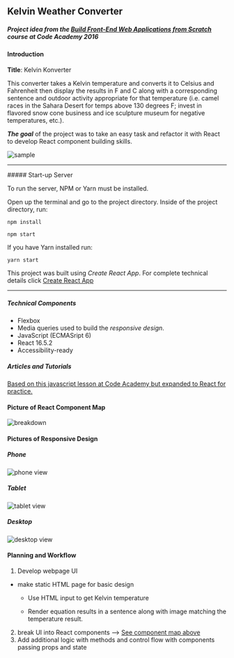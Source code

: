 ## Kelvin Weather Converter  
##### Project idea from the [Build Front-End Web Applications from Scratch](https://www.codecademy.com/programs/f151998eb027eb35e15b2081ee6ef9a0/items/5a22ebe10f46132133c31dd07b44df82) course at Code Academy 2016

#### Introduction

**Title**: Kelvin Konverter

This converter takes a Kelvin temperature and converts it to Celsius and Fahrenheit then display the results in F and C along with a corresponding sentence and outdoor activity appropriate for that temperature (i.e. camel races in the Sahara Desert for temps above 130 degrees F; invest in flavored snow cone business and ice sculpture museum for negative temperatures, etc.).

***The goal*** of the project was to take an easy task and refactor it with React to develop React component building skills.

![sample](./screenshots/phone.png)

<hr />
##### Start-up Server

To run the server, NPM or Yarn must be installed.

Open up the terminal and go to the project directory.  Inside of the project directory, run:

`npm install`

`npm start`

If you have Yarn installed run:

`yarn start`

This project was built using *Create React App*.  For complete technical details click [Create React App](./docs/README.md)
<hr />

##### Technical Components
- Flexbox  
- Media queries used to build the *responsive design*.
- JavaScript (ECMASript 6)
- React 16.5.2
- Accessibility-ready


##### Articles and Tutorials
[Based on this javascript lesson at Code Academy but expanded to React for practice.](https://www.codecademy.com/learn/introduction-to-javascript)


#### Picture of React Component Map
![breakdown](./screenshots/Kelvin_CompMap.jpeg)


#### Pictures of Responsive Design
##### Phone

![phone view](./screenshots/phone.png)


##### Tablet
![tablet view](./screenshots/tablet.png)


##### Desktop
![desktop view](./screenshots/desktop.png)


#### Planning and Workflow
1. Develop webpage UI
 * make static HTML page for basic design
    * Use HTML input to get Kelvin temperature

    * Render equation results in a sentence along with image matching the temperature result.
2. break UI into React components --> [See component map above](#picture-of-react-component-map)
3. Add additional logic with methods and control flow with  components passing props and state
